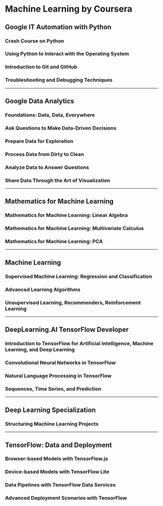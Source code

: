 # Machine Learning by Coursera

## Google IT Automation with Python
### Crash Course on Python
### Using Python to Interact with the Operating System
### Introduction to Git and GitHub
### Troubleshooting and Debugging Techniques
---
## Google Data Analytics
### Foundations: Data, Data, Everywhere
### Ask Questions to Make Data-Driven Decisions
### Prepare Data for Exploration
### Process Data from Dirty to Clean
### Analyze Data to Answer Questions
### Share Data Through the Art of Visualization
---
## Mathematics for Machine Learning
### Mathematics for Machine Learning: Linear Algebra
### Mathematics for Machine Learning: Multivariate Calculus
### Mathematics for Machine Learning: PCA
---
## Machine Learning
### Supervised Machine Learning: Regression and Classification
### Advanced Learning Algorithms
### Unsupervised Learning, Recommenders, Reinforcement Learning
---
## DeepLearning.AI TensorFlow Developer
### Introduction to TensorFlow for Artificial Intelligence, Machine Learning, and Deep Learning
### Convolutional Neural Networks in TensorFlow
### Natural Language Processing in TensorFlow
### Sequences, Time Series, and Prediction
---
## Deep Learning Specialization
### Structuring Machine Learning Projects
---
## TensorFlow: Data and Deployment
### Browser-based Models with TensorFlow.js
### Device-based Models with TensorFlow Lite
### Data Pipelines with TensorFlow Data Services
### Advanced Deployment Scenarios with TensorFlow

